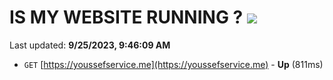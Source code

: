 # IS MY WEBSITE RUNNING ? [![](https://img.shields.io/static/v1?label=Sponsor&message=%E2%9D%A4&logo=GitHub&color=%23fe8e86)](https://github.com/sponsors/<username>)

Last updated: **9/25/2023, 9:46:09 AM**

- `GET` [https://youssefservice.me](https://youssefservice.me) - **Up** (811ms)
